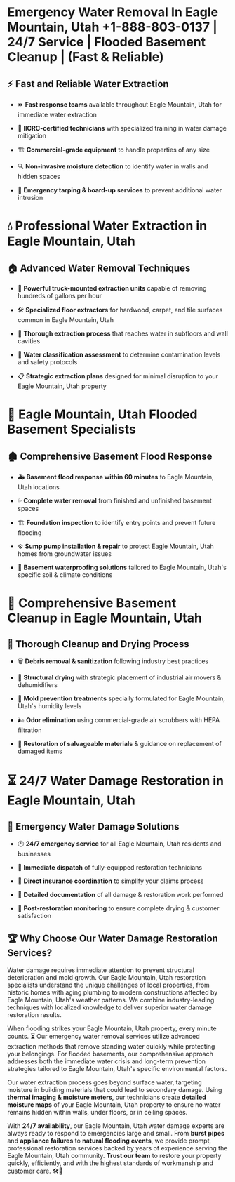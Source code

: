 # Emergency Water Removal In Eagle Mountain, Utah +1-888-803-0137 | 24/7 Service | Flooded Basement Cleanup | (Fast & Reliable)  

## ⚡ Fast and Reliable Water Extraction  
- ⏩ **Fast response teams** available throughout Eagle Mountain, Utah for immediate water extraction  
- 🏅 **IICRC-certified technicians** with specialized training in water damage mitigation  
- 🏗️ **Commercial-grade equipment** to handle properties of any size  
- 🔍 **Non-invasive moisture detection** to identify water in walls and hidden spaces  
- 🛑 **Emergency tarping & board-up services** to prevent additional water intrusion  

# 💧 Professional Water Extraction in Eagle Mountain, Utah  

## 🏠 Advanced Water Removal Techniques  
- 🚛 **Powerful truck-mounted extraction units** capable of removing hundreds of gallons per hour  
- 🛠️ **Specialized floor extractors** for hardwood, carpet, and tile surfaces common in Eagle Mountain, Utah  
- 📏 **Thorough extraction process** that reaches water in subfloors and wall cavities  
- 🧪 **Water classification assessment** to determine contamination levels and safety protocols  
- 📋 **Strategic extraction plans** designed for minimal disruption to your Eagle Mountain, Utah property  

# 🌊 Eagle Mountain, Utah Flooded Basement Specialists  

## 🏚️ Comprehensive Basement Flood Response  
- 🚑 **Basement flood response within 60 minutes** to Eagle Mountain, Utah locations  
- 💦 **Complete water removal** from finished and unfinished basement spaces  
- 🏗️ **Foundation inspection** to identify entry points and prevent future flooding  
- ⚙️ **Sump pump installation & repair** to protect Eagle Mountain, Utah homes from groundwater issues  
- 🌱 **Basement waterproofing solutions** tailored to Eagle Mountain, Utah's specific soil & climate conditions  

# 🧹 Comprehensive Basement Cleanup in Eagle Mountain, Utah  

## 🔄 Thorough Cleanup and Drying Process  
- 🗑️ **Debris removal & sanitization** following industry best practices  
- 💨 **Structural drying** with strategic placement of industrial air movers & dehumidifiers  
- 🦠 **Mold prevention treatments** specially formulated for Eagle Mountain, Utah's humidity levels  
- 🌬️ **Odor elimination** using commercial-grade air scrubbers with HEPA filtration  
- 🔧 **Restoration of salvageable materials** & guidance on replacement of damaged items  

# ⏳ 24/7 Water Damage Restoration in Eagle Mountain, Utah  

## 🚀 Emergency Water Damage Solutions  
- 🕛 **24/7 emergency service** for all Eagle Mountain, Utah residents and businesses  
- 🚒 **Immediate dispatch** of fully-equipped restoration technicians  
- 🏦 **Direct insurance coordination** to simplify your claims process  
- 📜 **Detailed documentation** of all damage & restoration work performed  
- 🔎 **Post-restoration monitoring** to ensure complete drying & customer satisfaction  

## 🏆 Why Choose Our Water Damage Restoration Services?  
Water damage requires immediate attention to prevent structural deterioration and mold growth. Our Eagle Mountain, Utah restoration specialists understand the unique challenges of local properties, from historic homes with aging plumbing to modern constructions affected by Eagle Mountain, Utah's weather patterns. We combine industry-leading techniques with localized knowledge to deliver superior water damage restoration results.  

When flooding strikes your Eagle Mountain, Utah property, every minute counts. ⏳ Our emergency water removal services utilize advanced extraction methods that remove standing water quickly while protecting your belongings. For flooded basements, our comprehensive approach addresses both the immediate water crisis and long-term prevention strategies tailored to Eagle Mountain, Utah's specific environmental factors.  

Our water extraction process goes beyond surface water, targeting moisture in building materials that could lead to secondary damage. Using **thermal imaging & moisture meters**, our technicians create **detailed moisture maps** of your Eagle Mountain, Utah property to ensure no water remains hidden within walls, under floors, or in ceiling spaces.  

With **24/7 availability**, our Eagle Mountain, Utah water damage experts are always ready to respond to emergencies large and small. From **burst pipes** and **appliance failures** to **natural flooding events**, we provide prompt, professional restoration services backed by years of experience serving the Eagle Mountain, Utah community. **Trust our team** to restore your property quickly, efficiently, and with the highest standards of workmanship and customer care. 🛠️💪  
